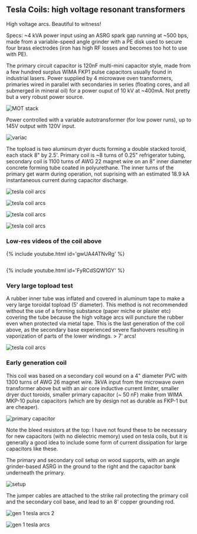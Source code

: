 
## Tesla Coils: high voltage resonant transformers

High voltage arcs.  Beautiful to witness!

Specs: ~4 kVA power input using an ASRG spark gap running at ~500 bps, made from a variable-speed angle grinder with a PE disk used to secure four brass electrodes (iron has high RF losses and becomes too hot to use with PE). 

The primary circuit capacitor is 120nF multi-mini capacitor style, made from a few hundred surplus WIMA FKP1 pulse capacitors usually found in industrial lasers. Power supplied by 4 microwave oven transformers, primaries wired in parallel with secondaries in series (floating cores, and all submerged in mineral oil) for a power ouput of 10 kV at ~400mA.  Not pretty but a very robust power source.

![MOT stack]({{https://blbadger.github.io}}tesla_images/mot_stack.JPG)

Power controlled with a variable autotransformer (for low power runs), up to 
145V output with 120V input. 

![variac]({{https://blbadger.github.io}}tesla_images/variac.JPG)

The topload is two aluminum dryer ducts forming a double stacked toroid, each stack 8" by 2.5'. Primary coil is ~8 turns of 0.25" refrigerator tubing, secondary coil is 1100 turns of AWG 22 magnet wire on an 8" inner diameter concrete  forming tube coated in polyurethane. The inner turns of the primary get  warm during operation, not suprising with an estimated 18.9 kA instantaneous current during capacitor discharge.

![tesla coil arcs]({{https://blbadger.github.io}}tesla_images/newtesla.jpg)

![tesla coil arcs]({{https://blbadger.github.io}}tesla_images/tesla_3.jpg)

![tesla coil arcs]({{https://blbadger.github.io}}tesla_images/tesla_4.jpg)

![tesla coil arcs]({{https://blbadger.github.io}}tesla_images/tesla_7.png)

### Low-res videos of the coil above

{% include youtube.html id='gwUA4ATNvRg' %}

![]()

{% include youtube.html id='FyRCdSQW1GY' %}


### Very large topload test

A rubber inner tube was inflated and covered in aluminum tape to make a very large toroidal topload (5' diameter).  This method is not recommended without the use of a forming substance (paper miche or plaster etc) covering the tube because the high voltage arcs will puncture the rubber even when protected via metal tape.  This is the last generation of the coil above, as the secondary base experienced severe flashovers resulting in vaporization of parts of the lower windings.  > 7' arcs!

![tesla coil arcs]({{https://blbadger.github.io}}tesla_images/large_tesla.gif)


### Early generation coil

This coil was based on a secondary coil wound on a 4" diameter PVC with 1300 turns of AWG 26 magnet wire. 3kVA input from the microwave oven transformer above but with an air core inductive current limiter, smaller dryer duct toroids, smaller primary capacitor (~ 50 nF) make from WIMA MKP-10 pulse capacitors (which are by design not as durable as FKP-1 but are cheaper).

![primary capacitor]({{https://blbadger.github.io}}tesla_images/wima_mkp10.JPG)

Note the bleed resistors at the top: I have not found these to be necessary for new capacitors (with no dielectric memory) used on tesla coils, but it is generally a good idea to include some form of current dissipation for large capacitors like these.

The primary and secondary coil setup on wood supports, with an angle grinder-based ASRG in the ground to the right and the capacitor bank underneath the primary.

![setup]({{https://blbadger.github.io}}tesla_images/old_tesla.JPG)

The jumper cables are attached to the strike rail protecting the primary coil and the secondary coil base, and lead to an 8' copper grounding rod.

![gen 1 tesla arcs 2]({{https://blbadger.github.io}}tesla_images/tesla_5.JPG)

![gen 1 tesla arcs]({{https://blbadger.github.io}}tesla_images/tesla_6.JPG)



